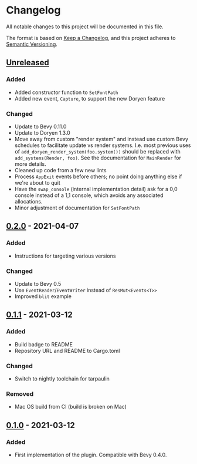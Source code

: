 # Changelog

All notable changes to this project will be documented in this file.

The format is based on [Keep a Changelog](https://keepachangelog.com/en/1.1.0/),
and this project adheres to [Semantic Versioning](https://semver.org/spec/v2.0.0.html).

## [Unreleased]

### Added

- Added constructor function to `SetFontPath`
- Added new event, `Capture`, to support the new Doryen feature

### Changed

- Update to Bevy 0.11.0
- Update to Doryen 1.3.0
- Move away from custom "render system" and instead use custom Bevy schedules to facilitate update vs render systems. I.e. most previous uses of `add_doryen_render_system(foo.system())` should be replaced with `add_systems(Render, foo)`. See the documentation for `MainRender` for more details.
- Cleaned up code from a few new lints
- Process `AppExit` events before others; no point doing anything else if we're about to quit
- Have the `swap_console` (internal implementation detail) ask for a 0,0 console instead of a 1,1 console, which avoids any associated allocations.
- Minor adjustment of documentation for `SetFontPath`

## [0.2.0] - 2021-04-07

### Added

- Instructions for targeting various versions

### Changed

- Update to Bevy 0.5
- Use `EventReader`/`EventWriter` instead of `ResMut<Events<T>>`
- Improved `blit` example

## [0.1.1] - 2021-03-12

### Added

- Build badge to README
- Repository URL and README to Cargo.toml

### Changed

- Switch to nightly toolchain for tarpaulin

### Removed

- Mac OS build from CI (build is broken on Mac)

## [0.1.0] - 2021-03-12

### Added
- First implementation of the plugin. Compatible with Bevy 0.4.0.

[Unreleased]: https://github.com/alexschrod/bevy_doryen/compare/v0.2.0...HEAD
[0.2.0]: https://github.com/alexschrod/bevy_doryen/compare/v0.1.1...v0.2.0
[0.1.1]: https://github.com/alexschrod/bevy_doryen/compare/v0.1.0...v0.1.1
[0.1.0]: https://github.com/alexschrod/bevy_doryen/releases/tag/v0.1.0
